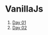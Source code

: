 # VanillaJs

01. [Day 01](https://tathaastu-tarun.github.io/VanillaJs/Day-01/)
02. [Day 02](https://tathaastu-tarun.github.io/VanillaJs/Day-02/)
